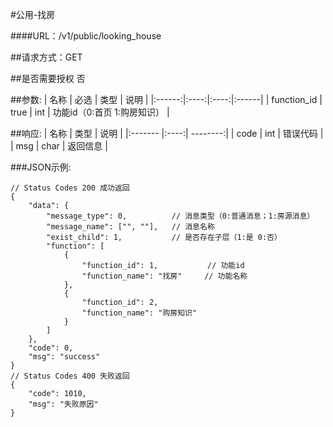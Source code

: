 #公用-找房

####URL：/v1/public/looking_house

##请求方式：GET

##是否需要授权
否

##参数:
| 名称 | 必选 | 类型 | 说明 |
|:------:|:----:|:----:|:------|
| function_id | true | int | 功能id（0:首页 1:购房知识） |

##响应:
| 名称  | 类型  | 说明 |
|:------- |:----:| --------:|
| code    | int  |  错误代码 |
| msg     | char |  返回信息 |

###JSON示例:
```
// Status Codes 200 成功返回
{
    "data": {
        "message_type": 0,          // 消息类型（0:普通消息；1:房源消息）
        "message_name": ["", ""],   // 消息名称
        "exist_child": 1,           // 是否存在子层（1:是 0:否）
        "function": [
            {
                "function_id": 1,           // 功能id
                "function_name": "找房"     // 功能名称
            },
            {
                "function_id": 2,
                "function_name": "购房知识"
            }
        ]
    },
    "code": 0,
    "msg": "success"
}
// Status Codes 400 失败返回
{
    "code": 1010,
    "msg": "失败原因"
}
```